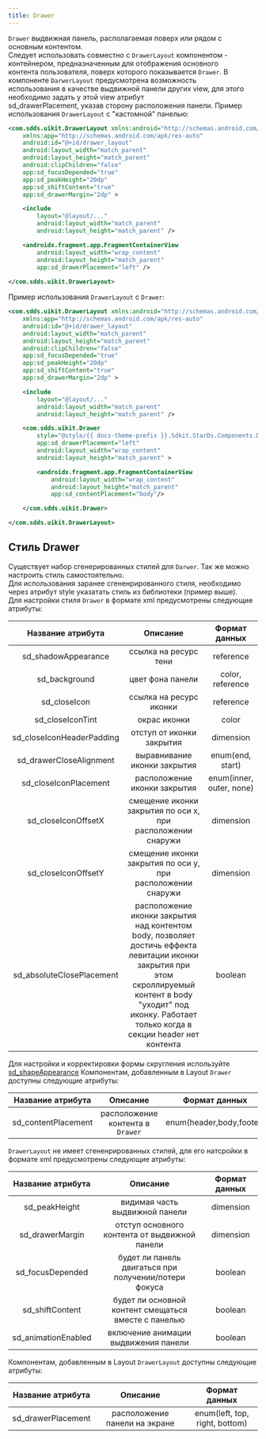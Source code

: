 ```yaml
---
title: Drawer
---
```


`Drawer` выдвижная панель, располагаемая поверх или рядом с основным контентом.  
Следует использовать совместно с `DrawerLayout` компонентом - контейнером, предназначенным для отображения основного  
контента пользователя, поверх которого показывается `Drawer`. В компоненте `DarwerLayout` предусмотрена возможность  
использования в качестве выдвижной панели другиx view, для этого необходимо задать у этой view атрибут  
sd_drawerPlacement, указав сторону расположения панели. Пример использования `DrawerLayout` с "кастомной" панелью:  

```xml
<com.sdds.uikit.DrawerLayout xmlns:android="http://schemas.android.com/apk/res/android"
    xmlns:app="http://schemas.android.com/apk/res-auto"
    android:id="@+id/drawer_layout"
    android:layout_width="match_parent"
    android:layout_height="match_parent"
    android:clipChildren="false"
    app:sd_focusDepended="true"
    app:sd_peakHeight="20dp"
    app:sd_shiftContent="true"
    app:sd_drawerMargin="2dp" >

    <include
        layout="@layout/..."
        android:layout_width="match_parent"
        android:layout_height="match_parent" />

    <androidx.fragment.app.FragmentContainerView
        android:layout_width="wrap_content"
        android:layout_height="match_parent"
        app:sd_drawerPlacement="left" />
    
</com.sdds.uikit.DrawerLayout>
```

Пример использования `DrawerLayout` с `Drawer`:  

```xml
<com.sdds.uikit.DrawerLayout xmlns:android="http://schemas.android.com/apk/res/android"
    xmlns:app="http://schemas.android.com/apk/res-auto"
    android:id="@+id/drawer_layout"
    android:layout_width="match_parent"
    android:layout_height="match_parent"
    android:clipChildren="false"
    app:sd_focusDepended="true"
    app:sd_peakHeight="20dp"
    app:sd_shiftContent="true"
    app:sd_drawerMargin="2dp" >

    <include
        layout="@layout/..."
        android:layout_width="match_parent"
        android:layout_height="match_parent" />

    <com.sdds.uikit.Drawer
        style="@style/{{ docs-theme-prefix }}.Sdkit.StarDs.Components.Drawer.HasBackground"
        app:sd_drawerPlacement="left"
        android:layout_width="wrap_content"
        android:layout_height="match_parent" >

        <androidx.fragment.app.FragmentContainerView
            android:layout_width="wrap_content"
            android:layout_height="match_parent"
            app:sd_contentPlacement="body"/>

    </com.sdds.uikit.Drawer>

</com.sdds.uikit.DrawerLayout>
```

## Стиль Drawer

Существует набор сгенерированных стилей для `Darwer`. Так же можно настроить стиль самостоятельно.  
Для использования заранее сгененрированного стиля, необходимо через атрибут style указатать стиль из библиотеки (пример выше).  
Для настройки стиля `Drawer` в формате xml предусмотрены следующие атрибуты:

|Название атрибута|Описание|Формат данных|
|:-:|:-:|:-:|
|sd_shadowAppearance|ссылка на ресурс тени|reference|
|sd_background|цвет фона панели|color, reference|
|sd_closeIcon|ссылка на ресурс иконки|reference|
|sd_closeIconTint|окрас иконки|color|
|sd_closeIconHeaderPadding|отступ от иконки закрытия|dimension|
|sd_drawerCloseAlignment|выравнивание иконки закрытия|enum(end, start)|
|sd_closeIconPlacement|расположение иконки закрытия|enum(inner, outer, none)|
|sd_closeIconOffsetX|смещение иконки закрытия по оси х, при расположении снаружи|dimension|
|sd_closeIconOffsetY|смещение иконки закрытия по оси y, при расположении снаружи|dimension|
|sd_absoluteClosePlacement|расположение иконки закрытия над контентом body, позволяет достичь еффекта левитации иконки закрытия при этом скроллируемый контент в body "уходит" под иконку. Работает только когда в секции header нет контента|boolean|

Для настройки и корректировки формы скругления используйте [sd_shapeAppearance](../theme/ShapeAppearance.md#sd_shapeappearance)
Компонентам, добавленным в Layout `Drawer` доступны следующие атрибуты:

|Название атрибута|Описание|Формат данных|
|:-:|:-:|:-:|
|sd_contentPlacement|расположение контента в `Drawer`|enum(header,body,footer)|

`DrawerLayout` не имеет сгененрированных стилей, для его натсройки в формате xml предусмотрены следующие атрибуты:

|  Название атрибута  |                                      Описание                                       |Формат данных|
|:-------------------:|:-----------------------------------------------------------------------------------:|:-:|
|    sd_peakHeight    |                           видимая часть выдвижной панели                            |dimension|
|   sd_drawerMargin   |                    отступ основного контента от выдвижной панели                    |dimension|
|  sd_focusDepended   |                будет ли панель двигаться при получении/потери фокуса                |boolean|
|   sd_shiftContent   |                будет ли основной контент смещаться вместе с панелью                 |boolean|
| sd_animationEnabled |                        включение анимации выдвижения панели                         |boolean|

Компонентам, добавленным в Layout `DrawerLayout` доступны следующие атрибуты:

|Название атрибута|Описание|Формат данных|
|:-:|:-:|:-:|
|sd_drawerPlacement|расположение панели на экране|enum(left, top, right, bottom)|
